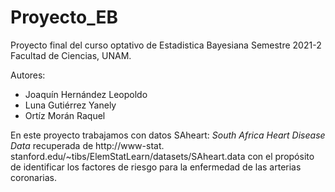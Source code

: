 # Proyecto_EB

Proyecto final del curso optativo de Estadistica Bayesiana Semestre 2021-2 Facultad de Ciencias, UNAM.

Autores: 
+ Joaquín Hernández Leopoldo
+ Luna Gutiérrez Yanely
+ Ortíz Morán Raquel

En este proyecto trabajamos con datos SAheart: _South Africa Heart Disease Data_ recuperada de http://www-stat.
stanford.edu/~tibs/ElemStatLearn/datasets/SAheart.data con el propósito de identificar los factores de riesgo para la enfermedad de las arterias coronarias.


